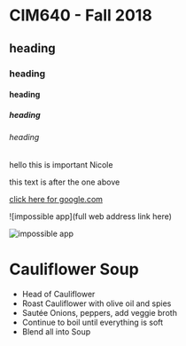# CIM640 - Fall 2018

## heading

### heading

#### heading

##### heading

###### heading

hello this is important Nicole

this text is after the one above

[click here for google.com](http://www.google.com)

![impossible app](full web address link here)

![impossible app](homework/nameofphoto.jpg)

# Cauliflower Soup
* Head of Cauliflower
* Roast Cauliflower with olive oil and spies
* Sautée Onions, peppers, add veggie broth
* Continue to boil until everything is soft
* Blend all into Soup
